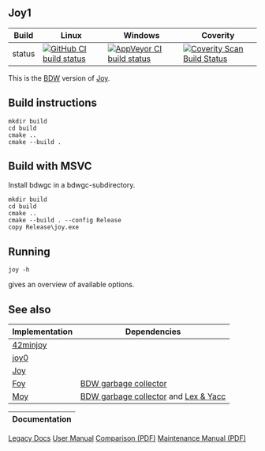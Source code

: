 Joy1
----

Build|Linux|Windows|Coverity
---|---|---|---
status|[![GitHub CI build status](https://github.com/Wodan58/joy1/actions/workflows/cmake.yml/badge.svg)](https://github.com/Wodan58/joy1/actions/workflows/cmake.yml)|[![AppVeyor CI build status](https://ci.appveyor.com/api/projects/status/github/Wodan58/joy1?branch=master&svg=true)](https://ci.appveyor.com/project/Wodan58/joy1)|[![Coverity Scan Build Status](https://img.shields.io/coverity/scan/14633.svg)](https://scan.coverity.com/projects/wodan58-joy1)

This is the [BDW](https://github.com/ivmai/bdwgc) version of
[Joy](https://github.com/Wodan58/Joy).

Build instructions
------------------

    mkdir build
    cd build
    cmake ..
    cmake --build .

Build with MSVC
---------------

Install bdwgc in a bdwgc-subdirectory.

    mkdir build
    cd build
    cmake ..
    cmake --build . --config Release
    copy Release\joy.exe

Running
-------

    joy -h

gives an overview of available options.

See also
--------

Implementation|Dependencies
--------------|------------
[42minjoy](https://github.com/Wodan58/42minjoy)|
[joy0](https://github.com/Wodan58/joy0)|
[Joy](https://github.com/Wodan58/Joy)|
[Foy](https://github.com/Wodan58/Foy)|[BDW garbage collector](https://github.com/ivmai/bdwgc)
[Moy](https://github.com/Wodan58/Moy)|[BDW garbage collector](https://github.com/ivmai/bdwgc) and [Lex & Yacc](https://sourceforge.net/projects/winflexbison/files/win_flex_bison-latest.zip)

Documentation|
-------------|
[Legacy Docs](https://wodan58.github.io)
[User Manual](https://wodan58.github.io/j09imp.html)
[Comparison (PDF)](https://github.com/Wodan58/HET/blob/master/doc/FIB.pdf)
[Maintenance Manual (PDF)](https://github.com/Wodan58/G3/blob/master/JOP.pdf)

